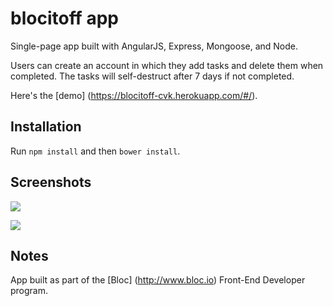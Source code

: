 blocitoff app
=============

Single-page app built with AngularJS, Express, Mongoose, and Node. 

Users can create an account in which they add tasks and delete them when completed.  The tasks will self-destruct after 7 days if not completed. 

Here's the [demo] (https://blocitoff-cvk.herokuapp.com/#/).


Installation
------------
Run `npm install` and then `bower install`.


Screenshots
------------
![](https://github.com/carmenvkrol/blocitoff/blocitoff-screenshot-homepage.png)

![](https://github.com/carmenvkrol/blocitoff/blocitoff-screenshot-taskspage.png)


Notes
-----
App built as part of the [Bloc] (http://www.bloc.io) Front-End Developer program.






